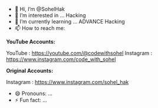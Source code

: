 - 👋 Hi, I’m @SohelHak
- 👀 I’m interested in ... Hacking
- 🌱 I’m currently learning ... ADVANCE Hacking
- 📫 How to reach me:

**YouTube Accounts:**

YouTube : https://youtube.com/@codewithsohel
Instagram : https://www.instagram.com/code_with_sohel

**Original Accounts:**

Instagram : https://www.instagram.com/sohel_hak
- 😄 Pronouns: ...
- ⚡ Fun fact: ...

<!---
SohelHak/SohelHak is a ✨ special ✨ repository because its `README.md` (this file) appears on your GitHub profile.
You can click the Preview link to take a look at your changes.
--->
